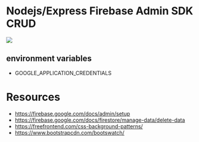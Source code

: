 # Nodejs/Express Firebase Admin SDK CRUD

![](./docs/screenshot.png)

## environment variables

* GOOGLE_APPLICATION_CREDENTIALS

# Resources
- https://firebase.google.com/docs/admin/setup
- https://firebase.google.com/docs/firestore/manage-data/delete-data
- https://freefrontend.com/css-background-patterns/
- https://www.bootstrapcdn.com/bootswatch/